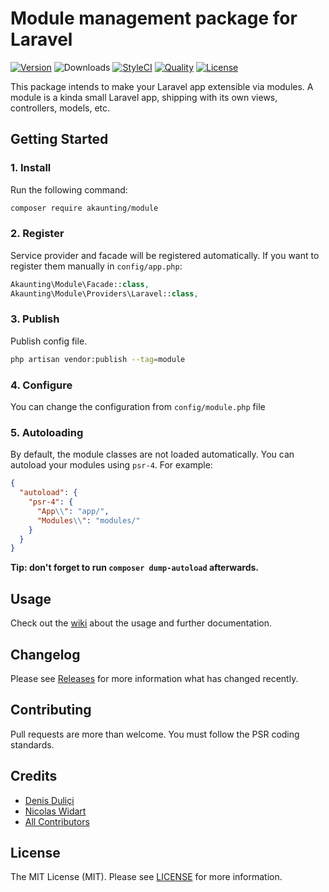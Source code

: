 # Module management package for Laravel

[![Version](https://img.shields.io/packagist/v/akaunting/module?label=release)](https://github.com/akaunting/module/releases)
![Downloads](https://img.shields.io/packagist/dt/akaunting/module)
[![StyleCI](https://github.styleci.io/repos/180859866/shield?style=flat&branch=master)](https://styleci.io/repos/180859866)
[![Quality](https://img.shields.io/scrutinizer/quality/g/akaunting/module?label=quality)](https://scrutinizer-ci.com/g/akaunting/module)
[![License](https://img.shields.io/github/license/akaunting/module)](LICENSE.md)

This package intends to make your Laravel app extensible via modules. A module is a kinda small Laravel app, shipping with its own views, controllers, models, etc.

## Getting Started

### 1. Install

Run the following command:

```bash
composer require akaunting/module
```

### 2. Register

Service provider and facade will be registered automatically. If you want to register them manually in `config/app.php`:

```php
Akaunting\Module\Facade::class,
Akaunting\Module\Providers\Laravel::class,
```

### 3. Publish

Publish config file.

```bash
php artisan vendor:publish --tag=module
```

### 4. Configure

You can change the configuration from `config/module.php` file

### 5. Autoloading

By default, the module classes are not loaded automatically. You can autoload your modules using `psr-4`. For example:

``` json
{
  "autoload": {
    "psr-4": {
      "App\\": "app/",
      "Modules\\": "modules/"
    }
  }
}
```

**Tip: don't forget to run `composer dump-autoload` afterwards.**

## Usage

Check out the [wiki](../../wiki) about the usage and further documentation.

## Changelog

Please see [Releases](../../releases) for more information what has changed recently.

## Contributing

Pull requests are more than welcome. You must follow the PSR coding standards.

## Credits

- [Denis Duliçi](https://github.com/denisdulici)
- [Nicolas Widart](https://github.com/nwidart)
- [All Contributors](../../contributors)

## License

The MIT License (MIT). Please see [LICENSE](LICENSE.md) for more information.
